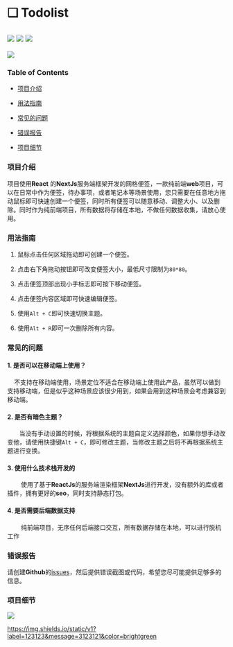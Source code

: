 # ❏ Todolist
![](https://img.shields.io/static/v1?label=Todolist&message=NextJs&color=brightgreen)
![](https://img.shields.io/static/v1?label=License&message=MIT&color=brightgreen)
![](https://img.shields.io/static/v1?label=Author&message=Snine&color=orange)
---

![](https://nine-1300678944.cos.ap-shanghai.myqcloud.com/todolist.png)

### Table of Contents

- [项目介绍](#项目介绍)
  
- [用法指南](#用法指南)
  
- [常见的问题](#常见问题)
  
- [错误报告](#错误报告)
  
- [项目细节](#项目细节)
  

### 项目介绍

项目使用**React** 的**NextJs**服务端框架开发的网格便签，一款纯前端**web**项目，可以在日常中作为便签，待办事项，或者笔记本等场景使用，您只需要在任意地方拖动鼠标即可快速创建一个便签，同时所有便签可以随意移动、调整大小、以及删除。同时作为纯前端项目，所有数据将存储在本地，不做任何数据收集，请放心使用。

### 用法指南

1. 鼠标点击任何区域拖动即可创建一个便签。
  
2. 点击右下角拖动按钮即可改变便签大小，最低尺寸限制为`80*80`。
  
3. 点击便签顶部出现小手标志即可按下移动便签。
  
4. 点击便签内容区域即可快速编辑便签。
  
5. 使用`Alt + C`即可快速切换主题。
  
6. 使用`Alt + R`即可一次删除所有内容。
  

### 常见的问题

#### 1. 是否可以在移动端上使用？

    不支持在移动端使用，场景定位不适合在移动端上使用此产品，虽然可以做到支持移动端，但是似乎这种场景应该很少用到，如果会用到这种场景会考虑兼容到移动端。

#### 2. 是否有暗色主题？

       当没有手动设置的时候，将根据系统的主题自定义选择颜色，如果你想手动改变他，请使用快捷键`Alt + C`，即可修改主题，当修改主题之后将不再根据系统主题进行变换。

#### 3. 使用什么技术栈开发的

        使用了基于**ReactJs**的服务端渲染框架**NextJs**进行开发，没有额外的库或者插件，拥有更好的**seo**，同时支持静态打包。

#### 4. 是否需要后端数据支持

        纯前端项目，无序任何后端接口交互，所有数据存储在本地，可以进行脱机工作

### 错误报告

请创建**Github**的[issues](https://github.com/longyanjiang/todolist/issues)，然后提供错误截图或代码，希望您尽可能提供足够多的信息。

### 项目细节

![](https://nine-1300678944.cos.ap-shanghai.myqcloud.com/todolist.gif)

https://img.shields.io/static/v1?label=123123&message=3123121&color=brightgreen